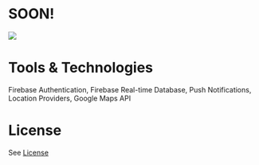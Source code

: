 # SOON!
<img src="https://s17.postimg.org/nhppuyoa7/IMG_20170521_152829.png" />

# Tools & Technologies
Firebase Authentication, Firebase Real-time Database, Push Notifications, Location Providers, Google Maps API

# License
See <a href= "https://github.com/Mai-CS/android_abone_app/blob/master/LICENSE"> License </a>
